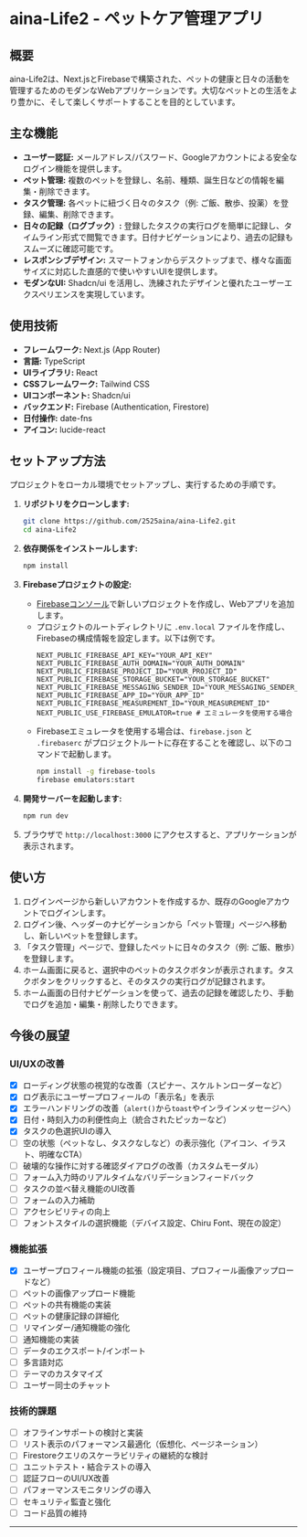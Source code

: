 # aina-Life2 - ペットケア管理アプリ

## 概要

aina-Life2は、Next.jsとFirebaseで構築された、ペットの健康と日々の活動を管理するためのモダンなWebアプリケーションです。大切なペットとの生活をより豊かに、そして楽しくサポートすることを目的としています。

## 主な機能

-   **ユーザー認証:** メールアドレス/パスワード、Googleアカウントによる安全なログイン機能を提供します。
-   **ペット管理:** 複数のペットを登録し、名前、種類、誕生日などの情報を編集・削除できます。
-   **タスク管理:** 各ペットに紐づく日々のタスク（例: ご飯、散歩、投薬）を登録、編集、削除できます。
-   **日々の記録（ログブック）:** 登録したタスクの実行ログを簡単に記録し、タイムライン形式で閲覧できます。日付ナビゲーションにより、過去の記録もスムーズに確認可能です。
-   **レスポンシブデザイン:** スマートフォンからデスクトップまで、様々な画面サイズに対応した直感的で使いやすいUIを提供します。
-   **モダンなUI:** Shadcn/ui を活用し、洗練されたデザインと優れたユーザーエクスペリエンスを実現しています。

## 使用技術

-   **フレームワーク:** Next.js (App Router)
-   **言語:** TypeScript
-   **UIライブラリ:** React
-   **CSSフレームワーク:** Tailwind CSS
-   **UIコンポーネント:** Shadcn/ui
-   **バックエンド:** Firebase (Authentication, Firestore)
-   **日付操作:** date-fns
-   **アイコン:** lucide-react

## セットアップ方法

プロジェクトをローカル環境でセットアップし、実行するための手順です。

1.  **リポジトリをクローンします:**
    ```bash
    git clone https://github.com/2525aina/aina-Life2.git
    cd aina-Life2
    ```

2.  **依存関係をインストールします:**
    ```bash
    npm install
    ```

3.  **Firebaseプロジェクトの設定:**
    *   [Firebaseコンソール](https://console.firebase.google.com/)で新しいプロジェクトを作成し、Webアプリを追加します。
    *   プロジェクトのルートディレクトリに `.env.local` ファイルを作成し、Firebaseの構成情報を設定します。以下は例です。
        ```
        NEXT_PUBLIC_FIREBASE_API_KEY="YOUR_API_KEY"
        NEXT_PUBLIC_FIREBASE_AUTH_DOMAIN="YOUR_AUTH_DOMAIN"
        NEXT_PUBLIC_FIREBASE_PROJECT_ID="YOUR_PROJECT_ID"
        NEXT_PUBLIC_FIREBASE_STORAGE_BUCKET="YOUR_STORAGE_BUCKET"
        NEXT_PUBLIC_FIREBASE_MESSAGING_SENDER_ID="YOUR_MESSAGING_SENDER_ID"
        NEXT_PUBLIC_FIREBASE_APP_ID="YOUR_APP_ID"
        NEXT_PUBLIC_FIREBASE_MEASUREMENT_ID="YOUR_MEASUREMENT_ID"
        NEXT_PUBLIC_USE_FIREBASE_EMULATOR=true # エミュレータを使用する場合
        ```
    *   Firebaseエミュレータを使用する場合は、`firebase.json` と `.firebaserc` がプロジェクトルートに存在することを確認し、以下のコマンドで起動します。
        ```bash
        npm install -g firebase-tools
        firebase emulators:start
        ```

4.  **開発サーバーを起動します:**
    ```bash
    npm run dev
    ```

5.  ブラウザで `http://localhost:3000` にアクセスすると、アプリケーションが表示されます。

## 使い方

1.  ログインページから新しいアカウントを作成するか、既存のGoogleアカウントでログインします。
2.  ログイン後、ヘッダーのナビゲーションから「ペット管理」ページへ移動し、新しいペットを登録します。
3.  「タスク管理」ページで、登録したペットに日々のタスク（例: ご飯、散歩）を登録します。
4.  ホーム画面に戻ると、選択中のペットのタスクボタンが表示されます。タスクボタンをクリックすると、そのタスクの実行ログが記録されます。
5.  ホーム画面の日付ナビゲーションを使って、過去の記録を確認したり、手動でログを追加・編集・削除したりできます。

## 今後の展望

### UI/UXの改善

- [x] ローディング状態の視覚的な改善（スピナー、スケルトンローダーなど）
- [x] ログ表示にユーザープロフィールの「表示名」を表示
- [x] エラーハンドリングの改善（`alert()`から`toast`やインラインメッセージへ）
- [x] 日付・時刻入力の利便性向上（統合されたピッカーなど）
- [x] タスクの色選択UIの導入
- [ ] 空の状態（ペットなし、タスクなしなど）の表示強化（アイコン、イラスト、明確なCTA）
- [ ] 破壊的な操作に対する確認ダイアログの改善（カスタムモーダル）
- [ ] フォーム入力時のリアルタイムなバリデーションフィードバック
- [ ] タスクの並べ替え機能のUI改善
- [ ] フォームの入力補助
- [ ] アクセシビリティの向上
- [ ] フォントスタイルの選択機能（デバイス設定、Chiru Font、現在の設定）

### 機能拡張

- [x] ユーザープロフィール機能の拡張（設定項目、プロフィール画像アップロードなど）
- [ ] ペットの画像アップロード機能
- [ ] ペットの共有機能の実装
- [ ] ペットの健康記録の詳細化
- [ ] リマインダー/通知機能の強化
- [ ] 通知機能の実装
- [ ] データのエクスポート/インポート
- [ ] 多言語対応
- [ ] テーマのカスタマイズ
- [ ] ユーザー同士のチャット

### 技術的課題

- [ ] オフラインサポートの検討と実装
- [ ] リスト表示のパフォーマンス最適化（仮想化、ページネーション）
- [ ] Firestoreクエリのスケーラビリティの継続的な検討
- [ ] ユニットテスト・結合テストの導入
- [ ] 認証フローのUI/UX改善
- [ ] パフォーマンスモニタリングの導入
- [ ] セキュリティ監査と強化
- [ ] コード品質の維持

---